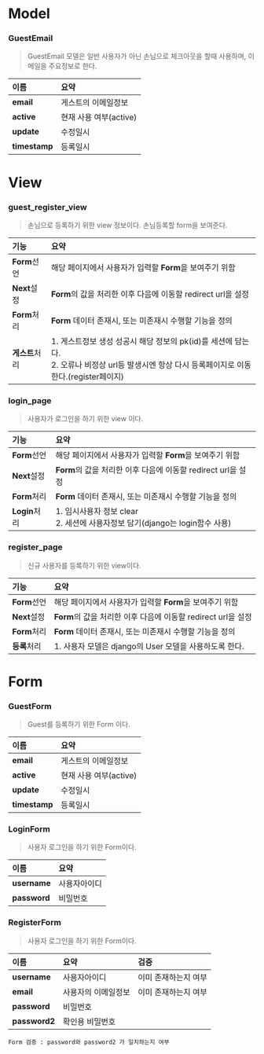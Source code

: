 # Model

### GuestEmail

> GuestEmail 모델은 일반 사용자가 아닌 손님으로 체크아웃을 할때 사용하며, 이메일을 주요정보로 한다.

|이름|요약|
|:---|:---|
|**email**  |게스트의 이메일정보|
|**active**  |현재 사용 여부(active)|
|**update**  |수정일시|
|**timestamp**  |등록일시|

  
# View

### guest_register_view

> 손님으로 등록하기 위한 view 정보이다. 손님등록할 form을 보여준다.

|기능|요약|
|:---|:---|
|**Form**선언  |해당 페이지에서 사용자가 입력할 **Form**을 보여주기 위함|
|**Next**설정  |**Form**의 값을 처리한 이후 다음에 이동할 redirect url을 설정|
|**Form**처리  |**Form** 데이터 존재시, 또는 미존재시 수행할 기능을 정의|
|**게스트**처리  |1. 게스트정보 생성 성공시 해당 정보의 pk(id)를 세션에 담는다. <br>2. 오류나 비정상 url등 발생시엔 항상 다시 등록페이지로 이동한다.(register페이지)|


### login_page

> 사용자가 로그인을 하기 위한 view 이다.

|기능|요약|
|:---|:---|
|**Form**선언  |해당 페이지에서 사용자가 입력할 **Form**을 보여주기 위함|
|**Next**설정  |**Form**의 값을 처리한 이후 다음에 이동할 redirect url을 설정|
|**Form**처리  |**Form** 데이터 존재시, 또는 미존재시 수행할 기능을 정의|
|**Login**처리 |1. 임시사용자 정보 clear <br> 2. 세션에 사용자정보 담기(django는 login함수 사용)|

### register_page

> 신규 사용자를 등록하기 위한 view이다.

|기능|요약|
|:---|:---|
|**Form**선언  |해당 페이지에서 사용자가 입력할 **Form**을 보여주기 위함|
|**Next**설정  |**Form**의 값을 처리한 이후 다음에 이동할 redirect url을 설정|
|**Form**처리  |**Form** 데이터 존재시, 또는 미존재시 수행할 기능을 정의|
|**등록**처리  |1. 사용자 모델은 django의 User 모델을 사용하도록 한다.|


# Form

### GuestForm

> Guest를 등록하기 위한 Form 이다.

|이름|요약|
|:---|:---|
|**email**  |게스트의 이메일정보|
|**active**  |현재 사용 여부(active)|
|**update**  |수정일시|
|**timestamp**  |등록일시|

### LoginForm

> 사용자 로그인을 하기 위한 Form이다.

|이름|요약|
|:---|:---|
|**username**  |사용자아이디|
|**password**  |비밀번호|

### RegisterForm

> 사용자 로그인을 하기 위한 Form이다.

|이름|요약|검증|
|:---|:---|:---|
|**username**  |사용자아이디|이미 존재하는지 여부|
|**email**  |사용자의 이메일정보|이미 존재하는지 여부|
|**password**  |비밀번호|
|**password2**  |확인용 비밀번호|

`Form 검증 : password와 password2 가 일치하는지 여부`

